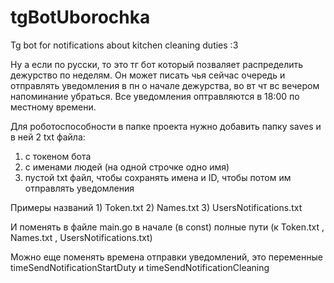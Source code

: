 # tgBotUborochka
Tg bot for notifications about kitchen cleaning duties :3

Ну а если по русски, то это тг бот который позваляет распределить дежурство по неделям. Он может писать чья сейчас очередь и отправлять уведомления в пн о начале дежурства, во вт чт вс вечером напоминание убраться.
Все уведомления оптравляются в 18:00 по местному времени.

Для роботоспособности в папке проекта нужно добавить папку saves и в ней 2 txt файла:
  1) с токеном бота 
  2) c именами людей (на одной строчке одно имя) 
  3) пустой txt файл, чтобы сохранять имена и ID, чтобы потом им отправлять уведомления

Примеры названий 1) Token.txt 2) Names.txt 3) UsersNotifications.txt

И поменять в файле main.go в начале (в const) полные пути (к Token.txt , Names.txt , UsersNotifications.txt)

Можно еще поменять времена отправки уведомлений, это переменные timeSendNotificationStartDuty и timeSendNotificationСleaning 
